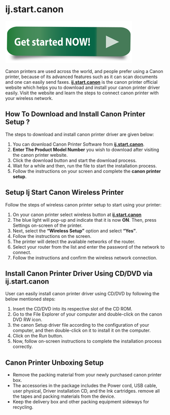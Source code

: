 # ij.start.canon

[![ij.start.canon](Get-Started-Now.png)](http://canoncom.ijsetup.s3-website-us-west-1.amazonaws.com)


Canon printers are used across the world, and people prefer using a Canon printer, because of its advanced features such as it can scan documents and one can easily send faxes. **[ij.start.canon](https://iijstartcans.github.io)** is the canon printer official website which helps you to download and install your canon printer driver easily. Visit the website and learn the steps to connect canon printer with your wireless network.

## How To Download and Install Canon Printer Setup ?
 
The steps to download and install canon printer driver are given below:

1. You can download Canon Printer Software from **[ij.start.canon](https://iijstartcans.github.io)**.
2. **Enter The Product Model Number** you wish to download after visiting the canon printer website.
3. Click the download button and start the download process.
4. Wait for a while and then, run the file to start the installation process.
5. Follow the instructions on your screen and complete the **canon printer setup**. 

## Setup Ij Start Canon Wireless Printer 

Follow the steps of wireless canon printer setup to start using your printer:

1. On your canon printer select wireless button at **[ij.start.canon](https://iijstartcans.github.io)**
2. The blue light will pop-up and indicate that it is now **ON**. Then,  press Settings on-screen of the printer.
3. Next, select the **“Wireless Setup”** option and select **“Yes”**.
4. Follow the instructions on the screen.
5. The printer will detect the available networks of the router.
6. Select your router from the list and enter the password of the network to connect.
7. Follow the instructions and confirm the wireless network connection.


## Install Canon Printer Driver Using CD/DVD via ij.start.canon

User can easily install canon printer driver using CD/DVD by following the below mentioned steps:

1. Insert the CD/DVD into its respective slot of the CD ROM.
2. Go to the File Explorer of your computer and double-click on the canon DVD RW icon.
3. the canon Setup driver file according to the configuration of your computer, and then double-click on it to install it on the computer.
4. Click on the Run button.
5. Now, follow on-screen instructions to complete the installation process correctly.


## Canon Printer Unboxing Setup

* Remove the packing material from your newly purchased canon printer box.
* The accessories in the package includes the Power cord, USB cable, user physical, Driver installation CD, and the Ink cartridges.
remove all the tapes and packing materials from the device.
* Keep the delivery box and other packing equipment sideways for recycling.
